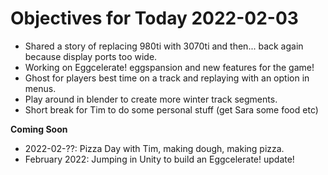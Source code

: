 # Objectives for Today 2022-02-03

- Shared a story of replacing 980ti with 3070ti and then... back again because display ports too wide.
- Working on Eggcelerate! eggspansion and new features for the game!
- Ghost for players best time on a track and replaying with an option in menus.
- Play around in blender to create more winter track segments.
- Short break for Tim to do some personal stuff (get Sara some food etc)

**Coming Soon**

- 2022-02-??: Pizza Day with Tim, making dough, making pizza.
- February 2022: Jumping in Unity to build an Eggcelerate! update!
